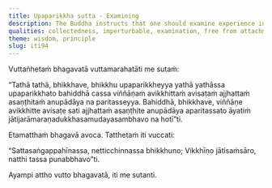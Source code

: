 ```yaml
---
title: Upaparikkha sutta - Examining
description: The Buddha instructs that one should examine experience in such a way that consciousness does not become scattered among external sense objects, fixated internally, or entangled through grasping.
qualities: collectedness, imperturbable, examination, free from attachment
theme: wisdom, principle
slug: iti94
---
```


Vuttañhetaṁ bhagavatā vuttamarahatāti me sutaṁ:

“Tathā tathā, bhikkhave, bhikkhu upaparikkheyya yathā yathāssa upaparikkhato bahiddhā cassa viññāṇaṁ avikkhittaṁ avisaṭaṁ ajjhattaṁ asaṇṭhitaṁ anupādāya na paritasseyya. Bahiddhā, bhikkhave, viññāṇe avikkhitte avisaṭe sati ajjhattaṁ asaṇṭhite anupādāya aparitassato āyatiṁ jātijarāmaraṇadukkhasamudayasambhavo na hotī”ti.

Etamatthaṁ bhagavā avoca. Tatthetaṁ iti vuccati:

“Sattasaṅgappahīnassa,
netticchinnassa bhikkhuno;
Vikkhīṇo jātisaṁsāro,
natthi tassa punabbhavo”ti.

Ayampi attho vutto bhagavatā, iti me sutanti.

